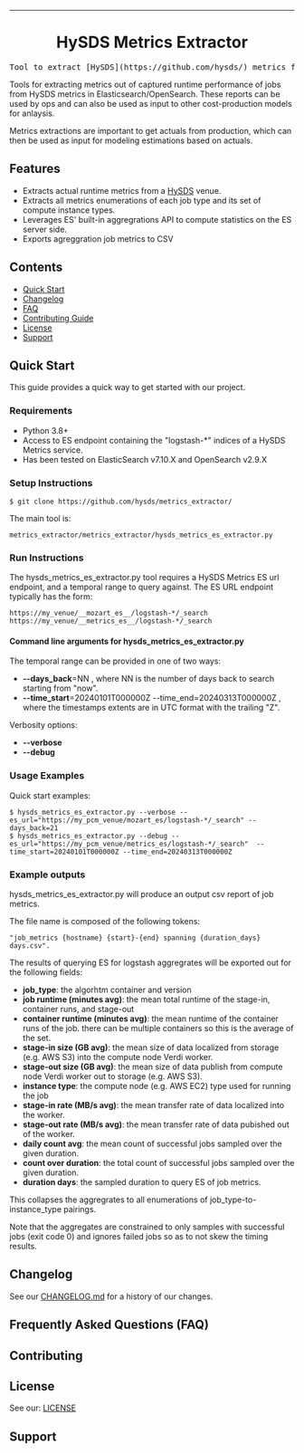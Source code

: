 <!-- Header block for project -->
<hr>

<div align="center">

<!-- ☝️ Replace with your logo (if applicable) via ![](https://uri-to-your-logo-image) ☝️ -->
<!-- ☝️ If you see logo rendering errors, make sure you're not using indentation, or try an HTML IMG tag -->

<h1 align="center">HySDS Metrics Extractor</h1>
<!-- ☝️ Replace with your repo name ☝️ -->

</div>

<pre align="center">Tool to extract [HySDS](https://github.com/hysds/) metrics from ElasticSearch/OpenSearch to export out reports.</pre>
<!-- ☝️ Replace with a single sentence describing the purpose of your repo / proj ☝️ -->

<!-- Header block for project -->

Tools for extracting metrics out of captured runtime performance of jobs from HySDS metrics in Elasticsearch/OpenSearch. These reports can be used by ops and can also be used as input to other cost-production models for anlaysis.
<!-- ☝️ Replace with a more detailed description of your repository, including why it was made and whom its intended for.  ☝️ -->

Metrics extractions are important to get actuals from production, which can then be used as input for modeling estimations based on actuals.
<!-- example links>
[Website]([INSERT WEBSITE LINK HERE]) | [Docs/Wiki]([INSERT DOCS/WIKI SITE LINK HERE]) | [Discussion Board]([INSERT DISCUSSION BOARD LINK HERE]) | [Issue Tracker]([INSERT ISSUE TRACKER LINK HERE])
-->

## Features

* Extracts actual runtime metrics from a [HySDS](https://github.com/hysds/) venue.
* Extracts all metrics enumerations of each job type and its set of compute instance types.
* Leverages ES' built-in aggregrations API to compute statistics on the ES server side.
* Exports agreggration job metrics to CSV

<!-- ☝️ Replace with a bullet-point list of your features ☝️ -->

## Contents

* [Quick Start](#quick-start)
* [Changelog](#changelog)
* [FAQ](#frequently-asked-questions-faq)
* [Contributing Guide](#contributing)
* [License](#license)
* [Support](#support)

## Quick Start

This guide provides a quick way to get started with our project.

### Requirements

* Python 3.8+
* Access to ES endpoint containing the "logstash-*" indices of a HySDS Metrics service.
* Has been tested on ElasticSearch v7.10.X and OpenSearch v2.9.X
  
<!-- ☝️ Replace with a numbered list of your requirements, including hardware if applicable ☝️ -->

### Setup Instructions

    $ git clone https://github.com/hysds/metrics_extractor/

The main tool is:

    metrics_extractor/metrics_extractor/hysds_metrics_es_extractor.py

<!-- ☝️ Replace with a numbered list of how to set up your software prior to running ☝️ -->

### Run Instructions

The hysds_metrics_es_extractor.py tool requires a HySDS Metrics ES url endpoint, and a temporal range to query against.
The ES URL endpoint typically has the form:

    https://my_venue/__mozart_es__/logstash-*/_search
    https://my_venue/__metrics_es__/logstash-*/_search

#### Command line arguments for hysds_metrics_es_extractor.py

The temporal range can be provided in one of two ways:

* __--days_back__=NN , where NN is the number of days back to search starting from "now".
* __--time_start__=20240101T000000Z --time_end=20240313T000000Z , where the timestamps extents are in UTC format with the trailing "Z".

Verbosity options:

* __--verbose__
* __--debug__

<!-- ☝️ Replace with a numbered list of your run instructions, including expected results ☝️ -->

### Usage Examples

Quick start examples:

    $ hysds_metrics_es_extractor.py --verbose --es_url="https://my_pcm_venue/mozart_es/logstash-*/_search" --days_back=21
    $ hysds_metrics_es_extractor.py --debug --es_url="https://my_pcm_venue/metrics_es/logstash-*/_search"  --time_start=20240101T000000Z --time_end=20240313T000000Z

### Example outputs

hysds_metrics_es_extractor.py will produce an output csv report of job metrics.

The file name is composed of the following tokens:

    "job_metrics {hostname} {start}-{end} spanning {duration_days} days.csv".

The results of querying ES for logstash aggregrates will be exported out for the following fields:

* __job_type__: the algorhtm container and version
* __job runtime (minutes avg)__: the mean total runtime of the stage-in, container runs, and stage-out
* __container runtime (minutes avg)__: the mean runtime of the container runs of the job. there can be multiple containers so this is the average of the set.
* __stage-in size (GB avg)__: the mean size of data localized from storage (e.g. AWS S3) into the compute node Verdi worker.
* __stage-out size (GB avg)__: the mean size of data publish from compute node Verdi worker out to storage (e.g. AWS S3).
* __instance type__: the compute node (e.g. AWS EC2) type used for running the job
* __stage-in rate (MB/s avg)__: the mean transfer rate of data localized into the worker.
* __stage-out rate (MB/s avg)__: the mean transfer rate of data pubished out of the worker.
* __daily count avg__: the mean count of successful jobs sampled over the given duration.
* __count over duration__: the total count of successful jobs sampled over the given duration.
* __duration days__: the sampled duration to query ES of job metrics.

This collapses the aggregrates to all enumerations of job_type-to-instance_type pairings.

Note that the aggregates are constrained to only samples with successful jobs (exit code 0) and ignores failed jobs so as to not skew the timing results.

<!-- ☝️ Replace with a list of your usage examples, including screenshots if possible, and link to external documentation for details ☝️ -->

## Changelog

See our [CHANGELOG.md](CHANGELOG.md) for a history of our changes.

<!-- ☝️ Replace with links to your changelog and releases page ☝️ -->

## Frequently Asked Questions (FAQ)

<!-- example link to FAQ PAGE>
Questions about our project? Please see our: [FAQ]([INSERT LINK TO FAQ / DISCUSSION BOARD])
-->

<!-- example FAQ inline format>
1. Question 1
   - Answer to question 1
2. Question 2
   - Answer to question 2
-->

<!-- example FAQ inline with no questions yet>
No questions yet. Propose a question to be added here by reaching out to our contributors! See support section below.
-->

<!-- ☝️ Replace with a list of frequently asked questions from your project, or post a link to your FAQ on a discussion board ☝️ -->

## Contributing

<!-- example link to CONTRIBUTING.md>
Interested in contributing to our project? Please see our: [CONTRIBUTING.md](CONTRIBUTING.md)
-->

<!-- example inline contributing guide>
1. Create an GitHub issue ticket describing what changes you need (e.g. issue-1)
2. [Fork]([INSERT LINK TO YOUR REPO FORK PAGE HERE, e.g. https://github.com/my_org/my_repo/fork]) this repo
3. Make your modifications in your own fork
4. Make a pull-request in this repo with the code in your fork and tag the repo owner / largest contributor as a reviewer

**Working on your first pull request?** See guide: [How to Contribute to an Open Source Project on GitHub](https://kcd.im/pull-request)
-->


<!-- example link to CODE_OF_CONDUCT.md>
For guidance on how to interact with our team, please see our code of conduct located at: [CODE_OF_CONDUCT.md](CODE_OF_CONDUCT.md)
-->

<!-- ☝️ Replace with a text describing how people may contribute to your project, or link to your contribution guide directly ☝️ -->



<!-- example link to GOVERNANCE.md>
For guidance on our governance approach, including decision-making process and our various roles, please see our governance model at: [GOVERNANCE.md](GOVERNANCE.md)
-->

## License

See our: [LICENSE](LICENSE)
<!-- ☝️ Replace with the text of your copyright and license, or directly link to your license file ☝️ -->

## Support


<!-- example list of contacts>
Key points of contact are: [@github-user-1]([INSERT LINK TO GITHUB PROFILE]) [@github-user-2]([INSERT LINK TO GITHUB PROFILE])
-->

<!-- ☝️ Replace with the key individuals who should be contacted for questions ☝️ -->
